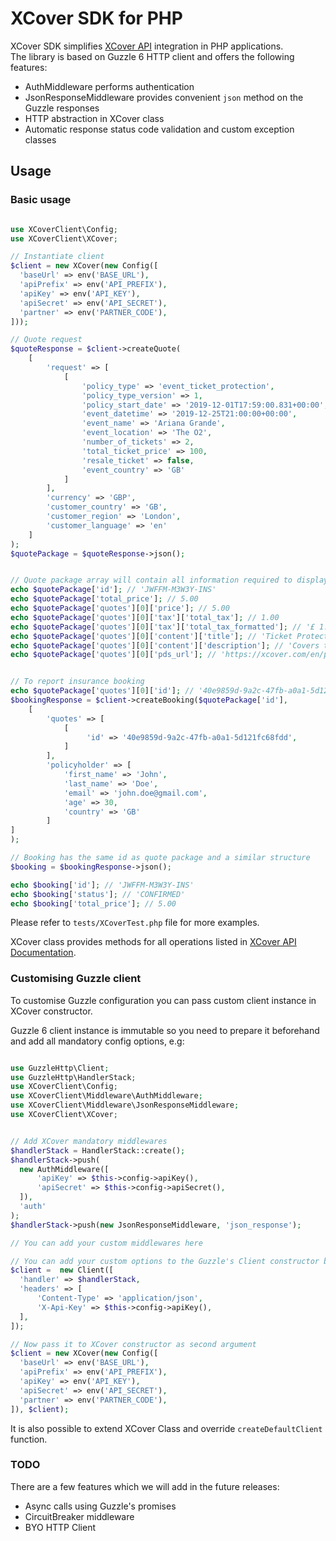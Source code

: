 # XCover SDK for PHP

XCover SDK simplifies [XCover API](https://www.covergenius.com/api/docs/xcover/) integration in PHP applications.     
The library is based on Guzzle 6 HTTP client and offers the following features:

  * AuthMiddleware performs authentication
  * JsonResponseMiddleware provides convenient `json` method on the Guzzle responses 
  * HTTP abstraction in XCover class
  * Automatic response status code validation and custom exception classes

## Usage

### Basic usage

```php

use XCoverClient\Config;
use XCoverClient\XCover;

// Instantiate client
$client = new XCover(new Config([
  'baseUrl' => env('BASE_URL'),
  'apiPrefix' => env('API_PREFIX'),
  'apiKey' => env('API_KEY'),
  'apiSecret' => env('API_SECRET'),
  'partner' => env('PARTNER_CODE'),
]));

// Quote request
$quoteResponse = $client->createQuote(
    [
        'request' => [
            [
                'policy_type' => 'event_ticket_protection', 
                'policy_type_version' => 1, 
                'policy_start_date' => '2019-12-01T17:59:00.831+00:00', 
                'event_datetime' => '2019-12-25T21:00:00+00:00', 
                'event_name' => 'Ariana Grande', 
                'event_location' => 'The O2', 
                'number_of_tickets' => 2, 
                'total_ticket_price' => 100, 
                'resale_ticket' => false, 
                'event_country' => 'GB' 
            ] 
        ], 
        'currency' => 'GBP',
        'customer_country' => 'GB',
        'customer_region' => 'London',
        'customer_language' => 'en' 
    ]
);
$quotePackage = $quoteResponse->json();


// Quote package array will contain all information required to display the insurance offering
echo $quotePackage['id']; // 'JWFFM-M3W3Y-INS'
echo $quotePackage['total_price']; // 5.00
echo $quotePackage['quotes'][0]['price']; // 5.00
echo $quotePackage['quotes'][0]['tax']['total_tax']; // 1.00
echo $quotePackage['quotes'][0]['tax']['total_tax_formatted']; // '£ 1.00'
echo $quotePackage['quotes'][0]['content']['title']; // 'Ticket Protection'
echo $quotePackage['quotes'][0]['content']['description']; // 'Covers the purchase cost of tickets (up to a maximum of £500) if you are unable to attend a booked event as result of an unexpected circumstance.'
echo $quotePackage['quotes'][0]['pds_url']; // 'https://xcover.com/en/pds/JWFFM-M3W3Y-INS?policy_type=event_ticket_protection_v1'


// To report insurance booking
echo $quotePackage['quotes'][0]['id']; // '40e9859d-9a2c-47fb-a0a1-5d121fc68fdd'
$bookingResponse = $client->createBooking($quotePackage['id'],
    [
        'quotes' => [
            [
                 'id' => '40e9859d-9a2c-47fb-a0a1-5d121fc68fdd',
            ]
        ],
        'policyholder' => [
            'first_name' => 'John',
            'last_name' => 'Doe',
            'email' => 'john.doe@gmail.com',
            'age' => 30,
            'country' => 'GB'
        ]
]
);

// Booking has the same id as quote package and a similar structure
$booking = $bookingResponse->json();

echo $booking['id']; // 'JWFFM-M3W3Y-INS'
echo $booking['status']; // 'CONFIRMED'
echo $booking['total_price']; // 5.00
```

Please refer to `tests/XCoverTest.php` file for more examples.

XCover class provides methods for all operations listed in [XCover API Documentation](https://www.covergenius.com/api/docs/xcover/).

### Customising Guzzle client

To customise Guzzle configuration you can pass custom client instance in XCover constructor.

Guzzle 6 client instance is immutable so you need to prepare it beforehand and add all mandatory config options, e.g:
  
```php

use GuzzleHttp\Client;
use GuzzleHttp\HandlerStack;
use XCoverClient\Config;
use XCoverClient\Middleware\AuthMiddleware;
use XCoverClient\Middleware\JsonResponseMiddleware;
use XCoverClient\XCover;


// Add XCover mandatory middlewares
$handlerStack = HandlerStack::create();
$handlerStack->push(
  new AuthMiddleware([
      'apiKey' => $this->config->apiKey(),
      'apiSecret' => $this->config->apiSecret(),
  ]),
  'auth'
);
$handlerStack->push(new JsonResponseMiddleware, 'json_response');

// You can add your custom middlewares here      

// You can add your custom options to the Guzzle's Client constructor below
$client =  new Client([
  'handler' => $handlerStack,
  'headers' => [
      'Content-Type' => 'application/json',
      'X-Api-Key' => $this->config->apiKey(),
  ],
]);

// Now pass it to XCover constructor as second argument
$client = new XCover(new Config([
  'baseUrl' => env('BASE_URL'),
  'apiPrefix' => env('API_PREFIX'),
  'apiKey' => env('API_KEY'),
  'apiSecret' => env('API_SECRET'),
  'partner' => env('PARTNER_CODE'),
]), $client);
```

It is also possible to extend XCover Class and override `createDefaultClient` function.

### TODO

There are a few features which we will add in the future releases:
    
  * Async calls using Guzzle's promises
  * CircuitBreaker middleware
  * BYO HTTP Client